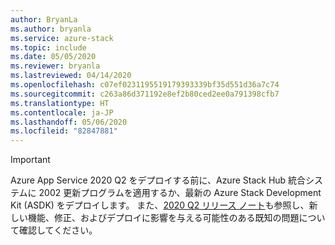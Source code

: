 ```yaml
---
author: BryanLa
ms.author: bryanla
ms.service: azure-stack
ms.topic: include
ms.date: 05/05/2020
ms.reviewer: bryanla
ms.lastreviewed: 04/14/2020
ms.openlocfilehash: c07ef0231195519179393339bf35d551d36a7c74
ms.sourcegitcommit: c263a86d371192e8ef2b80ced2ee0a791398cfb7
ms.translationtype: HT
ms.contentlocale: ja-JP
ms.lasthandoff: 05/06/2020
ms.locfileid: "82847881"
---
```

<!-- TODO - update AzS Hub build number, App Service RP version number, corresponding App Service release notes text/link -->
> [!IMPORTANT]
> Azure App Service 2020 Q2 をデプロイする前に、Azure Stack Hub 統合システムに 2002 更新プログラムを適用するか、最新の Azure Stack Development Kit (ASDK) をデプロイします。 また、[2020 Q2 リリース ノート](../operator/app-service-release-notes-2020-Q2.md)も参照し、新しい機能、修正、およびデプロイに影響を与える可能性のある既知の問題について確認してください。